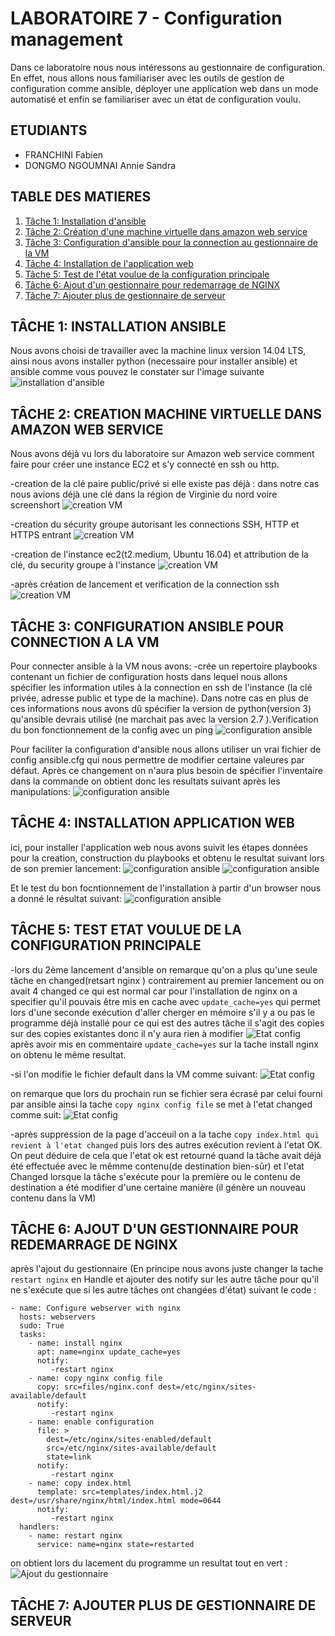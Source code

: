 
# LABORATOIRE 7 - Configuration management

Dans ce laboratoire nous nous intéressons au gestionnaire de configuration. En effet, nous allons nous familiariser avec les outils de gestion de configuration comme ansible, déployer une application web dans un mode automatisé et enfin se familiariser avec un état de configuration voulu. 

## ETUDIANTS 

* FRANCHINI Fabien
* DONGMO NGOUMNAI Annie Sandra

## TABLE DES MATIERES 
1. [Tâche 1: Installation d'ansible](#t%C3%82che-1-installation-ansible)
2. [Tâche 2: Création d'une machine virtuelle dans amazon web service](#t%C3%82che-2-creation-machine-virtuelle-dans-amazon-web-service)
3. [Tâche 3: Configuration d'ansible pour la connection au gestionnaire de la VM](#t%C3%82che-3-configuration-ansible-connection-a-la-vm)
4. [Tâche 4: Installation de l'application web](#t%C3%82che-4-installation-application-web)
5. [Tâche 5: Test de l'état voulue de la configuration principale](#t%C3%82che-5-test-etat-voulue-de-la-configuration-principale)
6. [Tâche 6: Ajout d'un gestionnaire pour redemarrage de NGINX](#t%C3%82che-6-ajout-d-'-un-gestionnaire-pour-redemarrage-de-nginx)
7. [Tâche 7: Ajouter plus de gestionnaire de serveur](#t%C3%82che-7-ajouter-plus-de-gestionnaire-de-serveur)

## TÂCHE 1: INSTALLATION ANSIBLE
Nous avons choisi de travailler avec la machine linux version 14.04 LTS, ainsi nous avons installer python (necessaire pour installer ansible) et ansible comme vous pouvez le constater sur l'image suivante 
![installation d'ansible](assets/images/Tache1_1_installationAnsible.png)

## TÂCHE 2: CREATION MACHINE VIRTUELLE DANS AMAZON WEB SERVICE

Nous avons déjà vu lors du laboratoire sur Amazon web service comment faire pour créer une instance EC2 et s'y connecté en ssh ou http.

-creation de la clé paire public/privé si elle existe pas déjà : dans notre cas nous avions déjà une clé dans la région de Virginie du nord voire screenshort
![creation VM](assets/images/Tache2_1_cle_paire.png)

-creation du sécurity groupe autorisant les connections SSH, HTTP et HTTPS entrant
![creation VM](assets/images/Tache2_2_creation_security_Groupe.png)

-creation de l'instance ec2(t2.medium, Ubuntu 16.04) et attribution de la clé, du security groupe à l'instance 
![creation VM](assets/images/Tache2_3_creation_vm.png)

-après création de lancement et verification de la connection ssh
![creation VM](assets/images/Tache2_4_connection_ssh_instance.png)


## TÂCHE 3: CONFIGURATION ANSIBLE POUR CONNECTION A LA VM
Pour connecter ansible à la VM nous avons:
-crée un repertoire playbooks contenant un fichier de configuration hosts dans lequel nous allons spécifier les information utiles à la connection en ssh de l'instance (la clé privée, adresse public et type de la machine). Dans notre cas en plus de ces informations nous avons dû spécifier la version de python(version 3) qu'ansible devrais utilisé (ne marchait pas avec la version 2.7 ).Verification du bon fonctionnement de la config avec un ping
![configuration ansible](assets/images/Tache3_3_verification_fonctionnement_ansible.png)

Pour faciliter la configuration d'ansible nous allons utiliser un vrai fichier de config ansible.cfg qui nous permettre de modifier certaine valeures par défaut. Après ce changement on n'aura plus besoin de spécifier l'inventaire dans la commande on obtient donc les resultats suivant après les manipulations:
![configuration ansible](assets/images/Tache3_4_test_success.png)

## TÂCHE 4: INSTALLATION APPLICATION WEB 
ici, pour installer l'application web nous avons suivit les étapes données pour la creation, construction du playbooks et obtenu le resultat suivant lors de son premier lancement:
![configuration ansible](assets/images/Tache4_1_installation_web_application.png)
![configuration ansible](assets/images/Tache4_2.png)

Et le test du bon focntionnement de l'installation à partir d'un browser nous a donné le résultat suivant: 
![configuration ansible](assets/images/Tache4_3_testing_new_website.png)


## TÂCHE 5: TEST ETAT VOULUE DE LA CONFIGURATION PRINCIPALE

-lors du 2ème lancement d'ansible on remarque qu'on a plus qu'une seule tâche en changed(retsart nginx ) contrairement au premier lancement ou on avait 4 changed ce qui est normal car pour l'installation de nginx on a specifier qu'il pouvais être mis en cache avec `update_cache=yes` qui permet lors d'une seconde exécution d'aller cherger en mémoire s'il y a ou pas le programme déjà installé pour ce qui est des autres tâche il s'agit des copies sur des copies existantes donc il n'y aura rien à modifier
![Etat config](assets/images/Tache5_2_second_lancement_correct.png)
 après avoir mis en commentaire `update_cache=yes` sur la tache install nginx on obtenu le même resultat.
 
 -si l'on modifie le fichier default dans la VM comme suivant:
 ![Etat config](assets/images/Tache5_3_modif_a_line.png)
 
 on remarque que lors du prochain run se fichier sera écrasé par celui fourni par ansible ainsi la tache `copy nginx config file` se met à l'etat changed comme suit:
 ![Etat config](assets/images/Tache5_3_after_modified.png)
 
 -après suppression de la page d'acceuil on a la tache ` copy index.html qui revient à l'etat changed ` puis lors des autres exécution revient à l'etat OK.
 On peut déduire de cela que l'etat ok est retourné quand la tâche avait déjà été effectuée avec le mêmme contenu(de destination bien-sûr) et l'etat Changed lorsque la tâche s'exécute pour la première ou le contenu de destination a été modifier d'une certaine manière (il génère un nouveau contenu dans la VM) 
 

## TÂCHE 6: AJOUT D'UN GESTIONNAIRE POUR REDEMARRAGE DE NGINX

après l'ajout du gestionnaire (En principe nous avons juste changer la tache `restart nginx` en Handle et ajouter des notify sur les autre tâche pour qu'il ne s'exécute que si les autre tâches ont changées d'état) suivant le code : 
```
- name: Configure webserver with nginx
  hosts: webservers
  sudo: True
  tasks:
    - name: install nginx
      apt: name=nginx update_cache=yes
      notify:
         -restart nginx
    - name: copy nginx config file
      copy: src=files/nginx.conf dest=/etc/nginx/sites-available/default
      notify:
         -restart nginx
    - name: enable configuration
      file: >
        dest=/etc/nginx/sites-enabled/default
        src=/etc/nginx/sites-available/default
        state=link
      notify:
         -restart nginx
    - name: copy index.html
      template: src=templates/index.html.j2 dest=/usr/share/nginx/html/index.html mode=0644
      notify:
         -restart nginx
  handlers:
    - name: restart nginx
      service: name=nginx state=restarted
```
on obtient lors du lacement du programme un resultat tout en vert : 
![Ajout du gestionnaire](assets/images/Tache6_1_apres_modif.png)


## TÂCHE 7: AJOUTER PLUS DE GESTIONNAIRE DE SERVEUR


